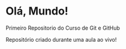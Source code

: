 # Olá, Mundo!
 Primeiro Repositorio do Curso de Git e GitHub

Repositório criado durante uma aula ao vivo!